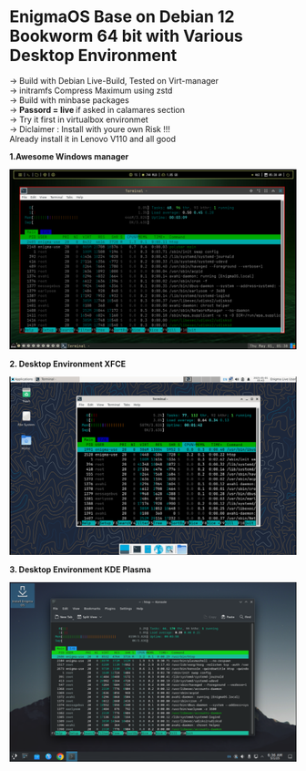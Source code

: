 <h1>EnigmaOS Base on Debian 12 Bookworm 64 bit with Various Desktop Environment</h1>

-> Build with Debian Live-Build, Tested on Virt-manager </br>
-> initramfs Compress Maximum using zstd </br>
-> Build with minbase packages </br>
-> <b>Passord = live </b> if asked in calamares section </br>
-> Try it first in virtualbox environmet </br>
-> Diclaimer : Install with youre own Risk !!! </br>
Already install it in Lenovo V110 and all good

<b>1.Awesome Windows manager</b>

 ![Awesome Windows Manager](https://github.com/EnigmaElec/EnigmaElec.github.io/blob/main/assset/EnimaOS_awesomeWM/6.png)

<b>2. Desktop Environment XFCE</b>

![XFCE](https://github.com/EnigmaElec/EnigmaElec.github.io/blob/main/assset/EnigmaOS_%20XFCE/Screenshot%20from%202025-05-01%2001-43-49.png)

<b>3. Desktop Environment KDE Plasma</b>

![KDE Plasma](https://github.com/EnigmaElec/EnigmaElec.github.io/blob/main/assset/EnigmaOS_Plasma/5.png)


